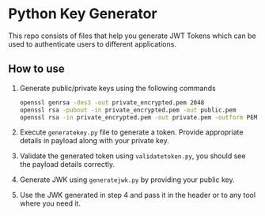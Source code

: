 # Python Key Generator

This repo consists of files that help you generate JWT Tokens which can be used to authenticate users to different applications.

## How to use

1. Generate public/private keys using the following commands

    ```sh
    openssl genrsa -des3 -out private_encrypted.pem 2048
    openssl rsa -pubout -in private_encrypted.pem -out public.pem
    openssl rsa -in private_encrypted.pem -out private.pem -outform PEM
    ```

2. Execute `generatekey.py` file to generate a token. Provide appropriate details in payload along with your private key.

3. Validate the generated token using `validatetoken.py`, you should see the payload details correctly.

4. Generate JWK using `generatejwk.py` by providing your public key.

5. Use the JWK generated in step 4 and pass it in the header or to any tool where you need it.
